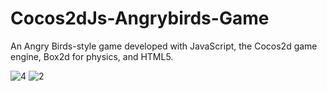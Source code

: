 # Cocos2dJs-Angrybirds-Game
An Angry Birds-style game developed with JavaScript, the Cocos2d game engine, Box2d for physics, and HTML5.


![4](https://github.com/farhadm-dev/Cocos2dJs-Angrybirds-Game/assets/170627616/9494dc78-35b3-44d9-b84e-7fa7a1aeaf71)
![2](https://github.com/farhadm-dev/Cocos2dJs-Angrybirds-Game/assets/170627616/155117df-75b5-460d-b1ad-a652b44ae36e)
